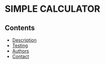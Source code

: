 # SIMPLE CALCULATOR

## Contents
- [Description](#Description)
- [Testing](#Testing)
- [Authors](#Authors)
- [Contact](#Contact)
